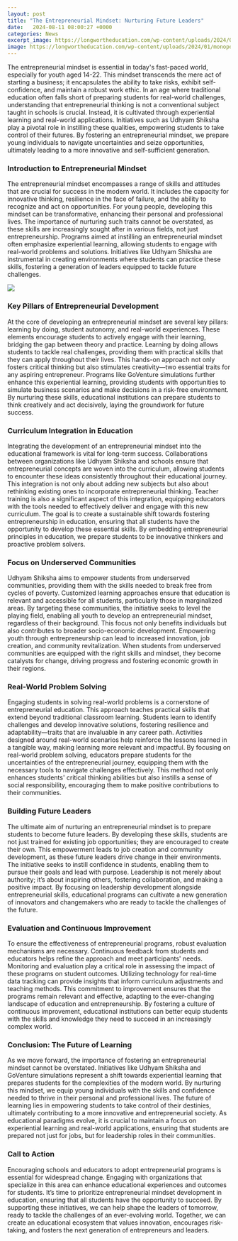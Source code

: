 ```yaml
---
layout: post
title: "The Entrepreneurial Mindset: Nurturing Future Leaders"
date:   2024-08-11 08:00:27 +0000
categories: News
excerpt_image: https://longwortheducation.com/wp-content/uploads/2024/01/monopoly2-e1663158315346-1440x712-1.webp
image: https://longwortheducation.com/wp-content/uploads/2024/01/monopoly2-e1663158315346-1440x712-1.webp
---
```


The entrepreneurial mindset is essential in today's fast-paced world, especially for youth aged 14-22. This mindset transcends the mere act of starting a business; it encapsulates the ability to take risks, exhibit self-confidence, and maintain a robust work ethic. In an age where traditional education often falls short of preparing students for real-world challenges, understanding that entrepreneurial thinking is not a conventional subject taught in schools is crucial. Instead, it is cultivated through experiential learning and real-world applications. Initiatives such as Udhyam Shiksha play a pivotal role in instilling these qualities, empowering students to take control of their futures. By fostering an entrepreneurial mindset, we prepare young individuals to navigate uncertainties and seize opportunities, ultimately leading to a more innovative and self-sufficient generation.
### Introduction to Entrepreneurial Mindset
The entrepreneurial mindset encompasses a range of skills and attitudes that are crucial for success in the modern world. It includes the capacity for innovative thinking, resilience in the face of failure, and the ability to recognize and act on opportunities. For young people, developing this mindset can be transformative, enhancing their personal and professional lives. The importance of nurturing such traits cannot be overstated, as these skills are increasingly sought after in various fields, not just entrepreneurship. Programs aimed at instilling an entrepreneurial mindset often emphasize experiential learning, allowing students to engage with real-world problems and solutions. Initiatives like Udhyam Shiksha are instrumental in creating environments where students can practice these skills, fostering a generation of leaders equipped to tackle future challenges.

![](https://longwortheducation.com/wp-content/uploads/2024/01/monopoly2-e1663158315346-1440x712-1.webp)
### Key Pillars of Entrepreneurial Development
At the core of developing an entrepreneurial mindset are several key pillars: learning by doing, student autonomy, and real-world experiences. These elements encourage students to actively engage with their learning, bridging the gap between theory and practice. Learning by doing allows students to tackle real challenges, providing them with practical skills that they can apply throughout their lives. This hands-on approach not only fosters critical thinking but also stimulates creativity—two essential traits for any aspiring entrepreneur. Programs like GoVenture simulations further enhance this experiential learning, providing students with opportunities to simulate business scenarios and make decisions in a risk-free environment. By nurturing these skills, educational institutions can prepare students to think creatively and act decisively, laying the groundwork for future success.
### Curriculum Integration in Education
Integrating the development of an entrepreneurial mindset into the educational framework is vital for long-term success. Collaborations between organizations like Udhyam Shiksha and schools ensure that entrepreneurial concepts are woven into the curriculum, allowing students to encounter these ideas consistently throughout their educational journey. This integration is not only about adding new subjects but also about rethinking existing ones to incorporate entrepreneurial thinking. Teacher training is also a significant aspect of this integration, equipping educators with the tools needed to effectively deliver and engage with this new curriculum. The goal is to create a sustainable shift towards fostering entrepreneurship in education, ensuring that all students have the opportunity to develop these essential skills. By embedding entrepreneurial principles in education, we prepare students to be innovative thinkers and proactive problem solvers.
### Focus on Underserved Communities
Udhyam Shiksha aims to empower students from underserved communities, providing them with the skills needed to break free from cycles of poverty. Customized learning approaches ensure that education is relevant and accessible for all students, particularly those in marginalized areas. By targeting these communities, the initiative seeks to level the playing field, enabling all youth to develop an entrepreneurial mindset, regardless of their background. This focus not only benefits individuals but also contributes to broader socio-economic development. Empowering youth through entrepreneurship can lead to increased innovation, job creation, and community revitalization. When students from underserved communities are equipped with the right skills and mindset, they become catalysts for change, driving progress and fostering economic growth in their regions.
### Real-World Problem Solving
Engaging students in solving real-world problems is a cornerstone of entrepreneurial education. This approach teaches practical skills that extend beyond traditional classroom learning. Students learn to identify challenges and develop innovative solutions, fostering resilience and adaptability—traits that are invaluable in any career path. Activities designed around real-world scenarios help reinforce the lessons learned in a tangible way, making learning more relevant and impactful. By focusing on real-world problem solving, educators prepare students for the uncertainties of the entrepreneurial journey, equipping them with the necessary tools to navigate challenges effectively. This method not only enhances students' critical thinking abilities but also instills a sense of social responsibility, encouraging them to make positive contributions to their communities.
### Building Future Leaders
The ultimate aim of nurturing an entrepreneurial mindset is to prepare students to become future leaders. By developing these skills, students are not just trained for existing job opportunities; they are encouraged to create their own. This empowerment leads to job creation and community development, as these future leaders drive change in their environments. The initiative seeks to instill confidence in students, enabling them to pursue their goals and lead with purpose. Leadership is not merely about authority; it’s about inspiring others, fostering collaboration, and making a positive impact. By focusing on leadership development alongside entrepreneurial skills, educational programs can cultivate a new generation of innovators and changemakers who are ready to tackle the challenges of the future.
### Evaluation and Continuous Improvement
To ensure the effectiveness of entrepreneurial programs, robust evaluation mechanisms are necessary. Continuous feedback from students and educators helps refine the approach and meet participants' needs. Monitoring and evaluation play a critical role in assessing the impact of these programs on student outcomes. Utilizing technology for real-time data tracking can provide insights that inform curriculum adjustments and teaching methods. This commitment to improvement ensures that the programs remain relevant and effective, adapting to the ever-changing landscape of education and entrepreneurship. By fostering a culture of continuous improvement, educational institutions can better equip students with the skills and knowledge they need to succeed in an increasingly complex world.
### Conclusion: The Future of Learning
As we move forward, the importance of fostering an entrepreneurial mindset cannot be overstated. Initiatives like Udhyam Shiksha and GoVenture simulations represent a shift towards experiential learning that prepares students for the complexities of the modern world. By nurturing this mindset, we equip young individuals with the skills and confidence needed to thrive in their personal and professional lives. The future of learning lies in empowering students to take control of their destinies, ultimately contributing to a more innovative and entrepreneurial society. As educational paradigms evolve, it is crucial to maintain a focus on experiential learning and real-world applications, ensuring that students are prepared not just for jobs, but for leadership roles in their communities.
### Call to Action
Encouraging schools and educators to adopt entrepreneurial programs is essential for widespread change. Engaging with organizations that specialize in this area can enhance educational experiences and outcomes for students. It’s time to prioritize entrepreneurial mindset development in education, ensuring that all students have the opportunity to succeed. By supporting these initiatives, we can help shape the leaders of tomorrow, ready to tackle the challenges of an ever-evolving world. Together, we can create an educational ecosystem that values innovation, encourages risk-taking, and fosters the next generation of entrepreneurs and leaders.